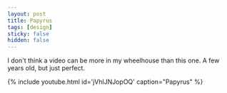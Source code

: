 ```yaml
---
layout: post
title: Papyrus
tags: [design]
sticky: false
hidden: false
---
```


I don't think a video can be more in my wheelhouse than this one.  A few years old, but just perfect.

{% include youtube.html id='jVhlJNJopOQ' caption="Papyrus" %}